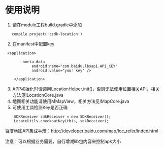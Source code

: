 # 使用说明
1. 请在module工程build.gradle中添加
```
   compile project(':sdk-location')
```
2. 在manifest中配置key
```
 <application>

        <meta-data
            android:name="com.baidu.lbsapi.API_KEY"
            android:value="your key" />

    </application>
```
3. APP初始化时请调用LocationHelper.init()，否则无法使用位置相关API，相关方法见ILocationCore.java
4. 地图相关功能请使用MMapView，相关方法见IMapCore.java
5. 可使用工具检测Key是否正确
```
    SDKReceiver sdkReceiver = new SDKReceiver();
    LocateUtils.checkoutKey(this, sdkReceiver);
```

百度地图API集成手册：http://developer.baidu.com/map/loc_refer/index.html

注意：可以根据业务需要，自行增减lib包内容来控制apk大小